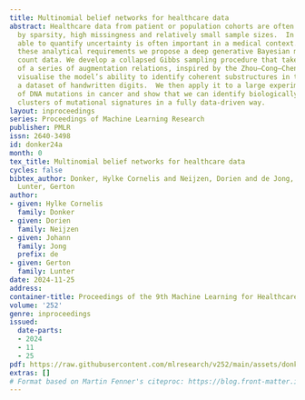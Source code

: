 ```yaml
---
title: Multinomial belief networks for healthcare data
abstract: Healthcare data from patient or population cohorts are often characterized
  by sparsity, high missingness and relatively small sample sizes.  In addition, being
  able to quantify uncertainty is often important in a medical context.  To address
  these analytical requirements we propose a deep generative Bayesian model for multinomial
  count data. We develop a collapsed Gibbs sampling procedure that takes advantage
  of a series of augmentation relations, inspired by the Zhou–Cong–Chen model. We
  visualise the model’s ability to identify coherent substructures in the data using
  a dataset of handwritten digits.  We then apply it to a large experimental dataset
  of DNA mutations in cancer and show that we can identify biologically meaningful
  clusters of mutational signatures in a fully data-driven way.
layout: inproceedings
series: Proceedings of Machine Learning Research
publisher: PMLR
issn: 2640-3498
id: donker24a
month: 0
tex_title: Multinomial belief networks for healthcare data
cycles: false
bibtex_author: Donker, Hylke Cornelis and Neijzen, Dorien and de Jong, Johann and
  Lunter, Gerton
author:
- given: Hylke Cornelis
  family: Donker
- given: Dorien
  family: Neijzen
- given: Johann
  family: Jong
  prefix: de
- given: Gerton
  family: Lunter
date: 2024-11-25
address:
container-title: Proceedings of the 9th Machine Learning for Healthcare Conference
volume: '252'
genre: inproceedings
issued:
  date-parts:
  - 2024
  - 11
  - 25
pdf: https://raw.githubusercontent.com/mlresearch/v252/main/assets/donker24a/donker24a.pdf
extras: []
# Format based on Martin Fenner's citeproc: https://blog.front-matter.io/posts/citeproc-yaml-for-bibliographies/
---
```

